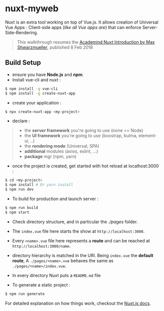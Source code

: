 # nuxt-myweb

Nuxt is an extra tool working on top of Vue.js.
It allows creation of Universal Vue Apps : Client-side apps (*like all Vue apps are*) that can enforce Server-Side-Rendering.

> This walkthrough resumes the [Academind Nuxt Introduction by Max Shwarzmueller](https://www.youtube.com/watch?v=nteDXuqBfn0&app=desktop), published 8 Feb 2018

## Build Setup
* ensure you have **Node.js** and **npm**.
* Install vue-cli and nuxt :
```bash
$ npm install -g vue-cli
$ npm install -g create-nuxt-app
```
* create your application :
```bash
$ npx create-nuxt-app <my-project>
```
* declare :
> * the **server framework** you're going to use (none == Node)
> * the **UI framework** you're going to use (boostrap, bulma, element-ui, ..)
> * the **rendering mode** (Universal, SPA)
> * **additional** modules (axios, eslint, ...)
> * **package** mgr (npm, yarn)

* once the project is created, get started with hot reload at localhost:3000 :
```bash
$ cd <my-project>
$ npm install # Or yarn install
$ npm run dev
```
* To build for production and launch server :
```bash
$ npm run build
$ npm start
```
* Check directory structure, and in particular the *./pages* folder. 
* The `index.vue` file here starts the show at `http://localhost:3000`.
* Every `<name>.vue` file here represents a **route** and can be reached at `http://localhost:3000/name`.
* directory hierarchy is matched in the URI. Being `index.vue` the **default route**, A `./pages/<name>.vue` behaves the same as `./pages/<name>/index.vue`.
* In every directory Nuxt puts a `README.md` file

* To generate a static project :
```bash
$ npm run generate
```

For detailed explanation on how things work, checkout the [Nuxt.js docs](https://github.com/nuxt/nuxt.js).
